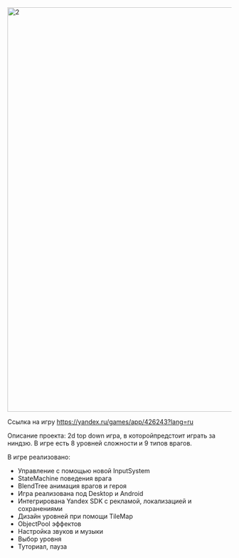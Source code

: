 <img width="1611" height="908" alt="2" src="https://github.com/user-attachments/assets/1b083c3d-8ae9-4f04-9687-3f67d4b90918" />

 Ссылка на игру
https://yandex.ru/games/app/426243?lang=ru

Описание проекта:
2d top down игра,  в которойпредстоит играть за ниндзю. В игре есть 8 уровней сложности и 9 типов врагов.

В игре реализовано:
-	Управление с помощью новой InputSystem
-	StateMachine поведения врага
-	BlendTree анимация врагов и героя
-	Игра реализована под Desktop и Android
-	Интегрирована Yandex SDK с рекламой, локализацией и сохранениями 
-	Дизайн уровней при помощи TileMap
-	ObjectPool эффектов
-	Настройка звуков и музыки
-	Выбор уровня
-	Туториал, пауза
